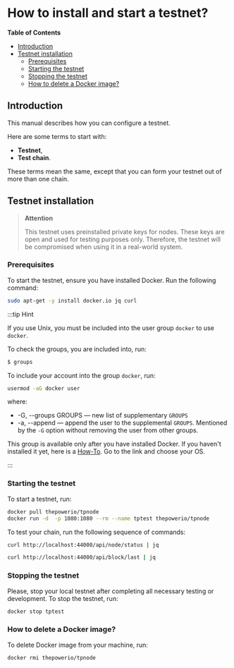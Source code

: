 # How to install and start a testnet?

<!-- START doctoc generated TOC please keep comment here to allow auto update -->
<!-- DON'T EDIT THIS SECTION, INSTEAD RE-RUN doctoc TO UPDATE -->
**Table of Contents**


- [Introduction](#introduction)
- [Testnet installation](#testnet-installation)
   - [Prerequisites](#prerequisites)
   - [Starting the testnet](#starting-the-testnet)
   - [Stopping the testnet](#stopping-the-testnet)
   - [How to delete a Docker image?](#how-to-delete-a-docker-image)

<!-- END doctoc generated TOC please keep comment here to allow auto update -->


## Introduction

This manual describes how you can configure a testnet.

Here are some terms to start with:

- **Testnet**,
- **Test chain**.

These terms mean the same, except that you can form your testnet out of more than one chain.

## Testnet installation

> **Attention**
>
> This testnet uses preinstalled private keys for nodes. These keys are open and used for testing purposes only. Therefore, the testnet will be compromised when using it in a real-world system.

### Prerequisites

To start the testnet, ensure you have installed Docker. Run the following command:

```bash
sudo apt-get -y install docker.io jq curl
```

:::tip Hint

If you use Unix, you must be included into the user group `docker` to use `docker`.

To check the groups, you are included into, run:
 
```bash
$ groups
```
To include your account into the group `docker`, run:

```bash
usermod -aG docker user
```

where:

-  -G, --groups GROUPS — new list of supplementary `GROUPS`
-  -a, --append — append the user to the supplemental `GROUPS`. Mentioned by the `-G` option without removing
   the user from other groups.
 
This group is available only after you have installed Docker. If you haven't installed it yet, here is a [How-To](https://docs.docker.com/engine/install/). Go to the link and choose your OS.

:::

### Starting the testnet

To start a testnet, run:

```bash
docker pull thepowerio/tpnode 
docker run -d  -p 1080:1080 --rm --name tptest thepowerio/tpnode
```

To test your chain, run the following sequence of commands:

```bash
curl http://localhost:44000/api/node/status | jq
```

```bash
curl http://localhost:44000/api/block/last | jq
```

### Stopping the testnet

Please, stop your local testnet after completing all necessary testing or development. To stop the testnet, run:

```bash
docker stop tptest
```

### How to delete a Docker image?

To delete Docker image from your machine, run:

```bash
docker rmi thepowerio/tpnode
```